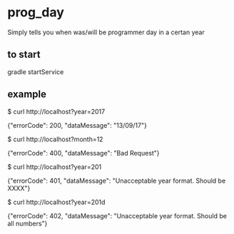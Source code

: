 # prog_day

Simply tells you when was/will be programmer day in a certan year

## to start
gradle startService

## example
$ curl http://localhost?year=2017 

{"errorCode": 200, "dataMessage": "13/09/17"}

$ curl http://localhost?month=12

{"errorCode": 400, "dataMessage": "Bad Request"}

$ curl http://localhost?year=201

{"errorCode": 401, "dataMessage": "Unacceptable year format. Should be XXXX"}

$ curl http://localhost?year=201d

{"errorCode": 402, "dataMessage": "Unacceptable year format. Should be all numbers"}
